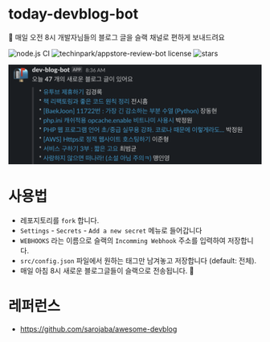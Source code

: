 # today-devblog-bot
📨 매일 오전 8시 개발자님들의 블로그 글을 슬랙 채널로 편하게 보내드려요

![node.js CI](https://github.com/techinpark/today-devblog-bot/workflows/node.js%20CI/badge.svg?branch=develop)
![techinpark/appstore-review-bot license](https://img.shields.io/github/license/techinpark/today-devblog-bot?color=blue)
![stars](https://img.shields.io/github/stars/techinpark/today-devblog-bot?color=yellow&style=social)

<img src="./.github/images/screenshot.png">

# 사용법
- 레포지토리를 `fork` 합니다.
- `Settings` - `Secrets` - `Add a new secret` 메뉴로 들어갑니다
- `WEBHOOKS` 라는 이름으로 슬랙의 `Incomming Webhook` 주소를 입력하여 저장합니다.
- `src/config.json` 파일에서 원하는 태그만 남겨놓고 저장합니다 (default: 전체).
- 매일 아침 8시 새로운 블로그글들이 슬랙으로 전송됩니다. 🎉


# 레퍼런스
- https://github.com/sarojaba/awesome-devblog
